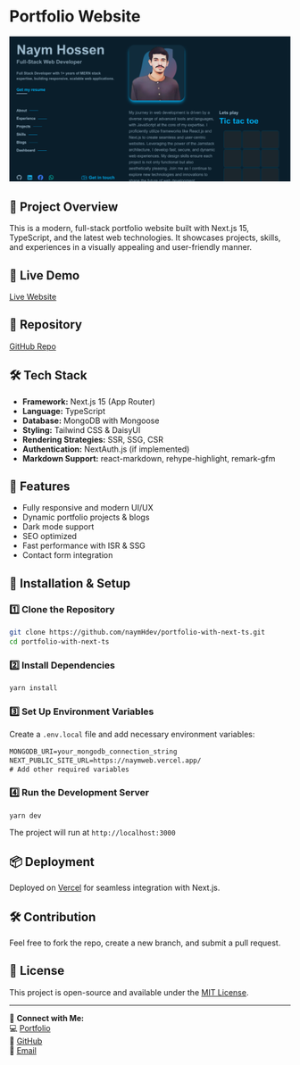 # Portfolio Website

![Portfolio Screenshot](/public/images/naym-portfolio-landing-page.png)

## 🚀 Project Overview
This is a modern, full-stack portfolio website built with Next.js 15, TypeScript, and the latest web technologies. It showcases projects, skills, and experiences in a visually appealing and user-friendly manner.

## 🔗 Live Demo
[Live Website](https://naymweb.vercel.app/)

## 📂 Repository
[GitHub Repo](https://github.com/naymHdev/portfolio-with-next-ts)

## 🛠️ Tech Stack
- **Framework:** Next.js 15 (App Router)
- **Language:** TypeScript
- **Database:** MongoDB with Mongoose
- **Styling:** Tailwind CSS & DaisyUI
- **Rendering Strategies:** SSR, SSG, CSR
- **Authentication:** NextAuth.js (if implemented)
- **Markdown Support:** react-markdown, rehype-highlight, remark-gfm

## 📌 Features
- Fully responsive and modern UI/UX
- Dynamic portfolio projects & blogs
- Dark mode support
- SEO optimized
- Fast performance with ISR & SSG
- Contact form integration

## 🚀 Installation & Setup

### 1️⃣ Clone the Repository
```sh
git clone https://github.com/naymHdev/portfolio-with-next-ts.git
cd portfolio-with-next-ts
```

### 2️⃣ Install Dependencies
```sh
yarn install
```

### 3️⃣ Set Up Environment Variables
Create a `.env.local` file and add necessary environment variables:
```env
MONGODB_URI=your_mongodb_connection_string
NEXT_PUBLIC_SITE_URL=https://naymweb.vercel.app/
# Add other required variables
```

### 4️⃣ Run the Development Server
```sh
yarn dev
```
The project will run at `http://localhost:3000`

## 📦 Deployment
Deployed on [Vercel](https://vercel.com/) for seamless integration with Next.js.

## 🛠️ Contribution
Feel free to fork the repo, create a new branch, and submit a pull request.

## 📜 License
This project is open-source and available under the [MIT License](LICENSE).

---

🔗 **Connect with Me:**  
💻 [Portfolio](https://naymweb.vercel.app/)  
🐙 [GitHub](https://github.com/naymHdev/)  
📧 [Email](naymhossen09@gmail.com)

